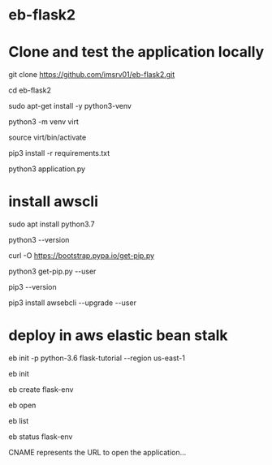 # eb-flask2

# Clone and test the application locally
git clone https://github.com/imsrv01/eb-flask2.git

cd eb-flask2

sudo apt-get install -y python3-venv

python3 -m venv virt

source virt/bin/activate

pip3 install -r requirements.txt

python3 application.py

# install awscli

sudo apt install python3.7

python3 --version

curl -O https://bootstrap.pypa.io/get-pip.py

python3 get-pip.py --user

pip3 --version

pip3 install awsebcli --upgrade --user

# deploy in aws elastic bean stalk
eb init -p python-3.6 flask-tutorial --region us-east-1

eb init

eb create flask-env

eb open

eb list

eb status flask-env

CNAME represents the URL to open the application...
